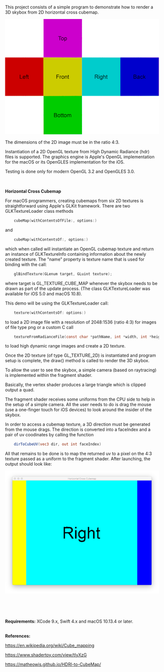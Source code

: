 This project consists of a simple program to demonstrate how to render a 3D skybox from 2D horizontal cross cubemap. 

![](HorzCross.png)

The dimensions of the 2D image must be in the ratio 4:3.

Instantiation of a 2D OpenGL texture from High Dynamic Radiance (hdr) files is supported. The graphics engine is Apple's OpenGL implementation for the macOS or its OpenGLES implementation for the iOS.

Testing is done only for modern OpenGL 3.2 and OpenGLES 3.0.
<br />
<br />
<br />

**Horizontal Cross Cubemap** 

For macOS programmers, creating cubemaps from six 2D textures is straightforward using Apple's GLKit framework. There are two GLKTextureLoader class methods

```swift
    cubeMap(withContentsOfFile:, options:)
```
and 

```swift
    cubeMap(withContentsOf:, options:)
```

which when called will instantiate an OpenGL cubemap texture and return an instance of GLKTextureInfo containing information about the newly created texture. The "name" property is texture name that is used for binding with the call:

```c
    glBindTexture(GLenum target, GLuint texture);
```

where target is GL_TEXTURE_CUBE_MAP whenever the skybox needs to be drawn as part of the update process. (The class GLKTextureLoader was available for iOS 5.0 and macOS 10.8).

This demo will be using the GLKTextureLoader call:

```swift
    texture(withContentsOf: options:)
```

to load a 2D image file with a resolution of 2048:1536 (ratio 4:3) for images of file type png or a custom C call

```c
    textureFromRadianceFile(const char *pathName, int *width, int *height)
```

to load high dynamic range images and create a 2D texture.

Once the 2D texture (of type GL_TEXTURE_2D) is instantiated and program setup is complete, the draw() method is called to render the 3D skybox.

To allow the user to see the skybox, a simple camera (based on raytracing) is implemented within the fragment shader.

Basically, the vertex shader produces a large triangle which is clipped output a quad.

The fragment shader receives some uniforms from the CPU side to help in the setup of a simple camera. All the user needs to do is drag the mouse (use a one-finger touch for iOS devices) to look around the insider of the skybox.

In order to access a cubemap texture, a 3D direction must be generated from the mouse drags. The direction is converted into a faceIndex and a pair of uv coodinates by calling the function

```glsl
    dirToCubeUV(vec3 dir, out int faceIndex)
```

All that remains to be done is to map the returned uv to a pixel on the 4:3 texture passed as a uniform to the fragment shader. After launching, the output should look like:

![](ExpectedOutput.png)

<br />
<br />
<br />

**Requirements:** XCode 9.x, Swift 4.x and macOS 10.13.4 or later.
<br />
<br />

**References:**

https://en.wikipedia.org/wiki/Cube_mapping

https://www.shadertoy.com/view/tlyXzG

https://matheowis.github.io/HDRI-to-CubeMap/





